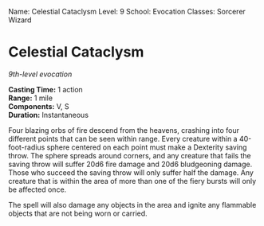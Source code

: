 Name: Celestial Cataclysm
Level: 9
School: Evocation
Classes: Sorcerer
         Wizard

# Celestial Cataclysm
_9th-level evocation_

**Casting Time:** 1 action    
**Range:** 1 mile    
**Components:** V, S    
**Duration:** Instantaneous 

Four blazing orbs of fire descend from the heavens, crashing into four different points that can be seen within range. Every creature within a 40-foot-radius sphere centered on each point must make a Dexterity saving throw. The sphere spreads around corners, and any creature that fails the saving throw will suffer 20d6 fire damage and 20d6 bludgeoning damage. Those who succeed the saving throw will only suffer half the damage. Any creature that is within the area of more than one of the fiery bursts will only be affected once. 

The spell will also damage any objects in the area and ignite any flammable objects that are not being worn or carried. 

